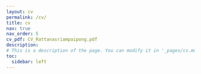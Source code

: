 ```yaml
---
layout: cv
permalink: /cv/
title: cv
nav: true
nav_order: 5
cv_pdf: CV_Rattanasriampaipong.pdf
description: 
# This is a description of the page. You can modify it in '_pages/cv.md'. You can also change or remove the top pdf download button.
toc:
  sidebar: left
---
```

